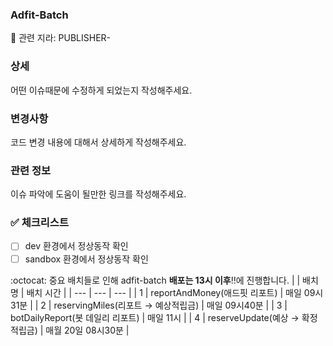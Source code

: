 ### Adfit-Batch
:page_facing_up: 관련 지라: PUBLISHER-

### 상세

어떤 이슈때문에 수정하게 되었는지 작성해주세요.


### 변경사항

코드 변경 내용에 대해서 상세하게 작성해주세요.


### 관련 정보

이슈 파악에 도움이 될만한 링크를 작성해주세요.


### :white_check_mark: 체크리스트
- [ ] dev 환경에서 정상동작 확인
- [ ] sandbox 환경에서 정상동작 확인

:octocat: 중요 배치들로 인해 adfit-batch **배포는 13시 이후**:bangbang:에  진행합니다.
| | 배치명 | 배치 시간 |
| --- | --- | --- |
| 1 |  reportAndMoney(애드핏 리포트) | 매일 09시31분 |
| 2 |  reservingMiles(리포트 → 예상적립금) | 매일 09시40분 |
| 3 |  botDailyReport(봇 데일리 리포트) | 매일 11시 |
| 4 |  reserveUpdate(예상 → 확정적립금) | 매월 20일 08시30분 |

